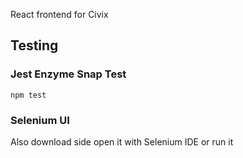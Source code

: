 React frontend for Civix
## Testing
### Jest Enzyme Snap Test
`npm test`
### Selenium UI 
Also download side open it with Selenium IDE or run it 

